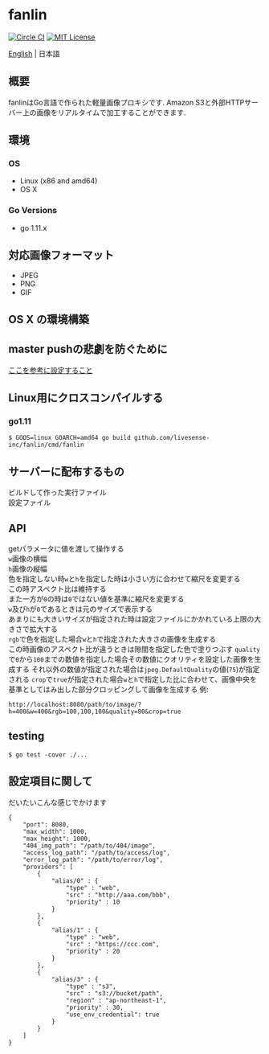 # fanlin

[![Circle CI](https://circleci.com/gh/livesense-inc/fanlin/tree/master.svg?style=shield)](https://circleci.com/gh/livesense-inc/fanlin/tree/master)
[![MIT License](http://img.shields.io/badge/license-MIT-blue.svg?style=flat)](LICENSE)

[English](README.md) | 日本語

## 概要
fanlinはGo言語で作られた軽量画像プロキシです.
Amazon S3と外部HTTPサーバー上の画像をリアルタイムで加工することができます.

## 環境
### OS
* Linux (x86 and amd64)
* OS X

### Go Versions
* go 1.11.x

## 対応画像フォーマット
* JPEG
* PNG
* GIF

## OS X の環境構築
## master pushの悲劇を防ぐために
[ここを参考に設定すること](http://ganmacs.hatenablog.com/entry/2014/06/18/224132)

## Linux用にクロスコンパイルする
### go1.11
```
$ GOOS=linux GOARCH=amd64 go build github.com/livesense-inc/fanlin/cmd/fanlin
```

## サーバーに配布するもの
ビルドして作った実行ファイル  
設定ファイル

## API
getパラメータに値を渡して操作する  
`w`画像の横幅  
`h`画像の縦幅  
色を指定しない時`w`と`h`を指定した時は小さい方に合わせて縮尺を変更する  
この時アスペクト比は維持する  
また一方が`0`の時は`0`ではない値を基準に縮尺を変更する  
`w`及び`h`が`0`であるときは元のサイズで表示する  
あまりにも大きいサイズが指定された時は設定ファイルにかかれている上限の大きさで拡大する  
`rgb`で色を指定した場合`w`と`h`で指定された大きさの画像を生成する  
この時画像のアスペクト比が違うときは隙間を指定した色で塗りつぶす
`quality`で`0`から`100`までの数値を指定した場合その数値にクオリティを設定した画像を生成する
それ以外の数値が指定された場合は`jpeg.DefaultQuality`の値(`75`)が指定される
`crop`で`true`が指定された場合`w`と`h`で指定した比に合わせて、画像中央を基準としてはみ出した部分クロッピングして画像を生成する
例:  
```
http://localhost:8080/path/to/image/?h=400&w=400&rgb=100,100,100&quality=80&crop=true
```

## testing
```
$ go test -cover ./...
```

## 設定項目に関して
だいたいこんな感じでかけます
```
{
    "port": 8080,
    "max_width": 1000,
    "max_height": 1000,
    "404_img_path": "/path/to/404/image",
    "access_log_path": "/path/to/access/log",
    "error_log_path": "/path/to/error/log",
    "providers": [
        {
            "alias/0" : {
                "type" : "web",
                "src" : "http://aaa.com/bbb",
                "priority" : 10
            }
        },
        {
            "alias/1" : {
                "type" : "web",
                "src" : "https://ccc.com",
                "priority" : 20
            }
        },
        {
            "alias/3" : {
                "type" : "s3",
                "src" : "s3://bucket/path",
                "region" : "ap-northeast-1",
                "priority" : 30,
                "use_env_credential": true
            }
        }
    ]
}
```
